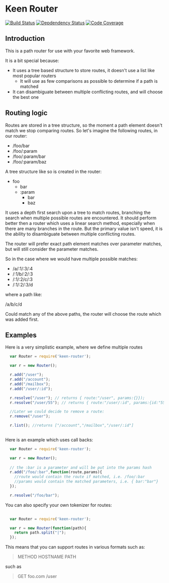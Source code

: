 # Keen Router

[![Build Status](https://travis-ci.org/celer/keen-router.png)](https://travis-ci.org/celer/keen-router)
[![Depdendency Status](https://david-dm.org/celer/keen-router.png)](https://david-dm.org/celer/keen-router)
[![Code Coverage](https://coveralls.io/repos/celer/keen-router/badge.png?branch=master)](https://coveralls.io/r/celer/keen-router)

## Introduction

This is a path router for use with your favorite web framework. 

It is a bit special because:
  
  * It uses a tree based structure to store routes, it doesn't use a list like most popular routers
    * It will use as few comparisons as possible to determine if a path is matched
  * It can disambiguate between multiple conflicting routes, and will choose the best one

## Routing logic

Routes are stored in a tree structure, so the moment a path element doesn't match we
stop comparing routes. So let's imagine the following routes, in our router:

  * /foo/bar
  * /foo/:param
  * /foo/:param/bar
  * /foo/:param/baz

A tree structure like so is created in the router:

  * foo
    * bar
    * :param
      * bar
      * baz
  
It uses a depth first search upon a tree to match routes, branching the search when 
multiple possible routes are encountered. It should perform better then a router 
which uses a linear search method, especially when there are many branches in the
route. But the primary value isn't speed, it is the ability to disambiguate between
multiple conflicting routes.  

The router will prefer exact path element matches over parameter matches, but 
will still consider the parameter matches. 

So in the case where we would have multiple possible matches:
 
  * /a/:1/:3/:4 
  * /:1/b/:2/:3
  * /:1/:2/c/:3
  * /:1/:2/:3/d

where a path like:
  
  /a/b/c/d

Could match any of the above paths, the router will choose the route which 
was added first.  

## Examples

Here is a very simplistic example, where we define multiple routes

```javascript
  var Router = require('keen-router');

  var r = new Router();

  r.add("/user");
  r.add("/account");
  r.add("/mailbox");
  r.add("/user/:id");

  r.resolve("/user"); // returns { route:"/user", params:{}});
  r.resolve("/user/55"); // returns { route:"/user/:id", params:{id:"55"}});

  //Later we could decide to remove a route:
  r.remove("/user");

  r.list(); //returns ["/account","/mailbox","/user/:id"]
  
```

Here is an example which uses call backs:

```javascript
  var Router = require('keen-router');

  var r = new Router();
  
  // the :bar is a parameter and will be put into the params hash
  r.add("/foo/:bar",function(route,params){
    //route would contain the route if matched, i.e. /foo/:bar
    //params would contain the matched parameters, i.e. { bar:"bar"}
  });

  r.resolve("/foo/bar");
```  

You can also specify your own tokenizer for routes:

```javascript
  
  var Router = require('keen-router');

  var r = new Router(function(path){
    return path.split("|");
  });

```

This means that you can support routes in various formats such as:

> METHOD HOSTNAME PATH

such as

> GET foo.com /user



